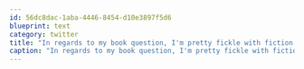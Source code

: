 ```yaml
---
id: 56dc8dac-1aba-4446-8454-d10e3897f5d6
blueprint: text
category: twitter
title: "In regards to my book question, I'm pretty fickle with fiction. Really liked  Palahniuk though."
caption: "In regards to my book question, I'm pretty fickle with fiction. Really liked  Palahniuk though."
---
```

